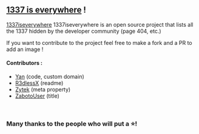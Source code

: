 ## [1337 is everywhere](https://sayrix.github.io/1337iseverywhere/) ! 

[1337iseverywhere](https://sayrix.github.io/1337iseverywhere/) 1337iseverywhere is an open source project that lists all the 1337 hidden by the developer community (page 404, etc.)

If you want to contribute to the project feel free to make a fork and a PR to add an image !

#### Contributors :
- [Yan](https://github.com/Yan-Jobs) (code, custom domain)
- [R3dlessX](https://github.com/R3dlessX) (readme)
- [Zytek](https://github.com/RealZytek) (meta property)
- [ZabotoUser](https://github.com/ZabotoUser) (title)

­

### Many thanks to the people who will put a ⭐!
